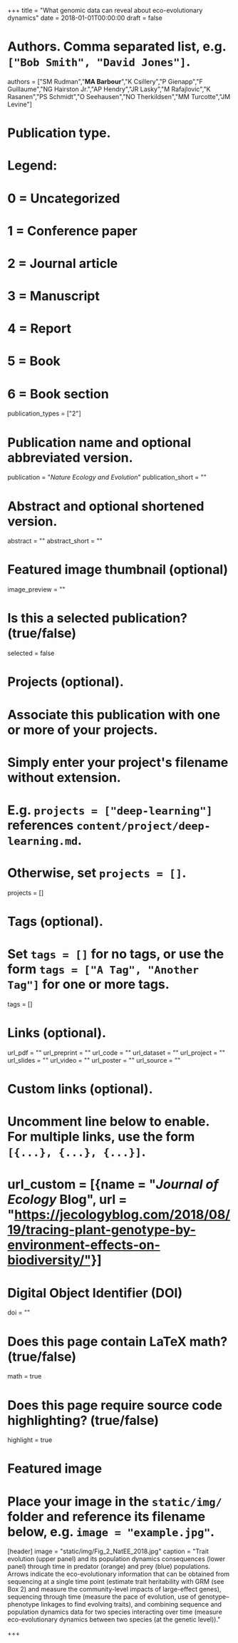 +++
title = "What genomic data can reveal about eco-evolutionary dynamics"
date = 2018-01-01T00:00:00
draft = false

# Authors. Comma separated list, e.g. `["Bob Smith", "David Jones"]`.
authors = ["SM Rudman","**MA Barbour**","K Csillery","P Gienapp","F Guillaume","NG Hairston Jr.","AP Hendry","JR Lasky","M Rafajlovic","K Rasanen","PS Schmidt","O Seehausen","NO Therkildsen","MM Turcotte","JM Levine"]

# Publication type.
# Legend:
# 0 = Uncategorized
# 1 = Conference paper
# 2 = Journal article
# 3 = Manuscript
# 4 = Report
# 5 = Book
# 6 = Book section
publication_types = ["2"]

# Publication name and optional abbreviated version.
publication = "*Nature Ecology and Evolution*"
publication_short = ""

# Abstract and optional shortened version.
abstract = ""
abstract_short = ""

# Featured image thumbnail (optional)
image_preview = ""

# Is this a selected publication? (true/false)
selected = false

# Projects (optional).
#   Associate this publication with one or more of your projects.
#   Simply enter your project's filename without extension.
#   E.g. `projects = ["deep-learning"]` references `content/project/deep-learning.md`.
#   Otherwise, set `projects = []`.
projects = []

# Tags (optional).
#   Set `tags = []` for no tags, or use the form `tags = ["A Tag", "Another Tag"]` for one or more tags.
tags = []

# Links (optional).
url_pdf = ""
url_preprint = ""
url_code = ""
url_dataset = ""
url_project = ""
url_slides = ""
url_video = ""
url_poster = ""
url_source = ""

# Custom links (optional).
#   Uncomment line below to enable. For multiple links, use the form `[{...}, {...}, {...}]`.
# url_custom = [{name = "*Journal of Ecology* Blog", url = "https://jecologyblog.com/2018/08/19/tracing-plant-genotype-by-environment-effects-on-biodiversity/"}]

# Digital Object Identifier (DOI)
doi = ""

# Does this page contain LaTeX math? (true/false)
math = true

# Does this page require source code highlighting? (true/false)
highlight = true

# Featured image
# Place your image in the `static/img/` folder and reference its filename below, e.g. `image = "example.jpg"`.
[header]
image = "static/img/Fig_2_NatEE_2018.jpg"
caption = "Trait evolution (upper panel) and its population dynamics consequences (lower panel) through time in predator (orange) and prey (blue) populations. Arrows indicate the eco-evolutionary information that can be obtained from sequencing at a single time point (estimate trait heritability with GRM (see Box 2) and measure the community-level impacts of large-effect genes), sequencing through time (measure the pace of evolution, use of genotype–phenotype linkages to find evolving traits), and combining sequence and population dynamics data for two species interacting over time (measure eco-evolutionary dynamics between two species (at the genetic level))."

+++
